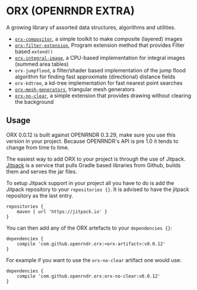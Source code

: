 # ORX (OPENRNDR EXTRA)

A growing library of assorted data structures, algorithms and utilities.

- [`orx-compositor`](orx-compositor/README.md), a simple toolkit to make composite (layered) images
- [`orx-filter-extension`](orx-filter-extension/README.md), Program extension method that provides Filter based `extend()`
- [`orx-integral-image`](orx-integral-image/README.md), a CPU-based implementation for integral images (summed area tables)
- `orx-jumpflood`, a filter/shader based implementation of the jump flood algorithm for finding fast approximate (directional) distance fields
- `orx-kdtree`, a kd-tree implementation for fast nearest point searches
- [`orx-mesh-generators`](orx-mesh-generators/README.md), triangular mesh generators
- [`orx-no-clear`](orx-no-clear/README.md), a simple extension that provides drawing without clearing the background

## Usage
ORX 0.0.12 is built against OPENRNDR 0.3.29, make sure you use this version in your project. Because OPENRNDR's API is pre 1.0 it tends to change from time to time.

The easiest way to add ORX to your project is through the use of Jitpack. [Jitpack](http://jitpack.io) is a service that pulls Gradle based libraries from Github, builds them and serves the jar files.

To setup Jitpack support in your project all you have to do is add the Jitpack repository to your `repositories {}`. It is advised to have the jitpack repository as the last entry.
```
repositories {
    maven { url 'https://jitpack.io' }
}
```

You can then add any of the ORX artefacts to your `dependencies {}`:
```
dependencies {
    compile 'com.github.openrndr.orx:<orx-artifact>:v0.0.12'
}
```

For example if you want to use the `orx-no-clear` artifact one would use:
```
dependencies {
    compile 'com.github.openrndr.orx:orx-no-clear:v0.0.12'
}
```
